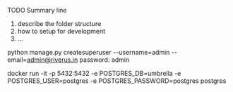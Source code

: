 TODO
Summary line
1. describe the folder structure
2. how to setup for development
3. ...

python manage.py createsuperuser --username=admin --email=admin@riverus.in
password: admin

docker run -it -p 5432:5432 -e POSTGRES_DB=umbrella -e POSTGRES_USER=postgres -e POSTGRES_PASSWORD=postgres postgres